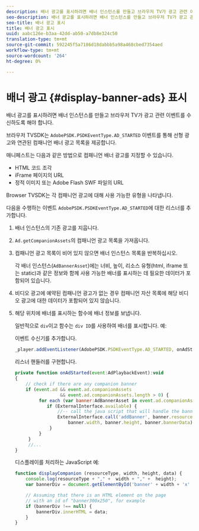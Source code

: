```yaml
---
description: 배너 광고를 표시하려면 배너 인스턴스를 만들고 브라우저 TV가 광고 관련 이벤트를 수신하도록 해야 합니다.
seo-description: 배너 광고를 표시하려면 배너 인스턴스를 만들고 브라우저 TV가 광고 관련 이벤트를 수신하도록 해야 합니다.
seo-title: 배너 광고 표시
title: 배너 광고 표시
uuid: aabc126e-b3aa-42dd-ab50-a7db8e324c50
translation-type: tm+mt
source-git-commit: 592245f5a7186d18dabbb5a98a468cbed7354aed
workflow-type: tm+mt
source-wordcount: '264'
ht-degree: 0%

---
```



# 배너 광고 {#display-banner-ads} 표시

배너 광고를 표시하려면 배너 인스턴스를 만들고 브라우저 TV가 광고 관련 이벤트를 수신하도록 해야 합니다.

브라우저 TVSDK는 `AdobePSDK.PSDKEventType.AD_STARTED` 이벤트를 통해 선형 광고와 연관된 컴패니언 배너 광고 목록을 제공합니다.

매니페스트는 다음과 같은 방법으로 컴패니언 배너 광고를 지정할 수 있습니다.

* HTML 코드 조각
* iFrame 페이지의 URL
* 정적 이미지 또는 Adobe Flash SWF 파일의 URL

Browser TVSDK는 각 컴패니언 광고에 대해 사용 가능한 유형을 나타냅니다.

다음을 수행하는 이벤트 `AdobePSDK.PSDKEventType.AD_STARTED`에 대한 리스너를 추가합니다.
1. 배너 인스턴스의 기존 광고를 지웁니다.
1. `Ad.getCompanionAssets`의 컴패니언 광고 목록을 가져옵니다.
1. 컴패니언 광고 목록이 비어 있지 않으면 배너 인스턴스 목록을 반복하십시오.

   각 배너 인스턴스(`AdBannerAsset`)에는 너비, 높이, 리소스 유형(html, iframe 또는 static)과 같은 정보와 함께 사용 가능한 배너를 표시하는 데 필요한 데이터가 포함되어 있습니다.
1. 비디오 광고에 예약된 컴패니언 광고가 없는 경우 컴패니언 자산 목록에 해당 비디오 광고에 대한 데이터가 포함되어 있지 않습니다.
1. 해당 위치에 배너를 표시하는 함수에 배너 정보를 보냅니다.

   일반적으로 `div`이고 함수는 `div ID`를 사용하여 배너를 표시합니다. 예:

   이벤트 수신기를 추가합니다.

   ```js
   _player.addEventListener(AdobePSDK.PSDKEventType.AD_STARTED, onAdStarted);
   ```

   리스너 핸들러를 구현합니다.

   ```js
   private function onAdStarted(event:AdPlaybackEvent):void 
   { 
       // check if there are any companion banner 
       if (event.ad && event.ad.companionAssets  
                    && event.ad.companionAssets.length > 0) { 
            for each (var banner:AdBannerAsset in event.ad.companionAssets) { 
               if (ExternalInterface.available) { 
                   //-- call the java script that will handle the banner display. 
                   ExternalInterface.call('addBanner', banner.resourceType,  
                       banner.width, banner.height, banner.bannerData); 
                } 
            } 
        }  
        //...        
   }
   ```

   디스플레이를 처리하는 JavaScript 예:

   ```js
   function displayCompanion (resourceType, width, height, data) { 
       console.log(resourceType + "," +  width + "," +  height); 
       var bannerDiv = document.getElementById('banner' + width + 'x' + height);  
   
       // Assuming that there is an HTML element on the page  
       // with an id of "banner300x250", for example 
       if (bannerDiv !== null) { 
           bannerDiv.innerHTML = data; 
       } 
   }
   ```

